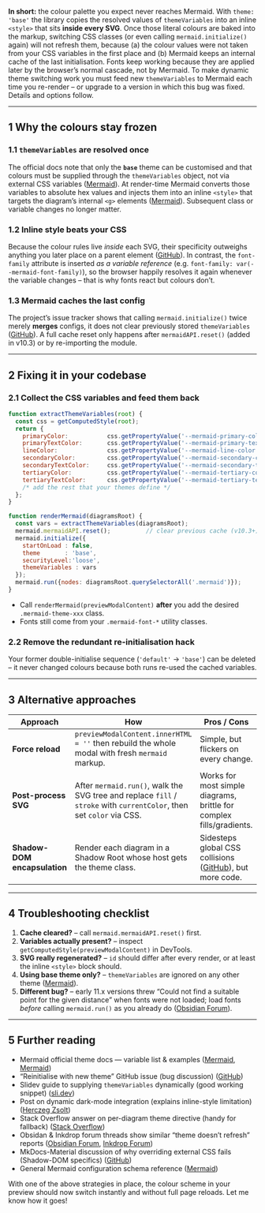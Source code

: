 **In short:** the colour palette you expect never reaches Mermaid. With `theme: 'base'` the library copies the resolved values of `themeVariables` into an inline `<style>` that sits **inside every SVG**. Once those literal colours are baked into the markup, switching CSS classes (or even calling `mermaid.initialize()` again) will not refresh them, because (a) the colour values were not taken from your CSS variables in the first place and (b) Mermaid keeps an internal cache of the last initialisation. Fonts keep working because they are applied later by the browser’s normal cascade, not by Mermaid. To make dynamic theme switching work you must feed new `themeVariables` to Mermaid each time you re-render – or upgrade to a version in which this bug was fixed. Details and options follow.

---

## 1  Why the colours stay frozen

### 1.1 `themeVariables` are resolved once

The official docs note that only the **`base`** theme can be customised and that colours must be supplied through the `themeVariables` object, not via external CSS variables ([Mermaid][1]). At render-time Mermaid converts those variables to absolute hex values and injects them into an inline `<style>` that targets the diagram’s internal `<g>` elements ([Mermaid][1]). Subsequent class or variable changes no longer matter.

### 1.2 Inline style beats your CSS

Because the colour rules live *inside* each SVG, their specificity outweighs anything you later place on a parent element ([GitHub][2]). In contrast, the `font-family` attribute is inserted *as a variable reference* (e.g. `font-family: var(--mermaid-font-family)`), so the browser happily resolves it again whenever the variable changes – that is why fonts react but colours don’t.

### 1.3 Mermaid caches the last config

The project’s issue tracker shows that calling `mermaid.initialize()` twice merely **merges** configs, it does not clear previously stored `themeVariables` ([GitHub][3]). A full cache reset only happens after `mermaidAPI.reset()` (added in v10.3) or by re-importing the module.

---

## 2  Fixing it in your codebase

### 2.1 Collect the CSS variables and feed them back

```js
function extractThemeVariables(root) {
  const css = getComputedStyle(root);
  return {
    primaryColor:           css.getPropertyValue('--mermaid-primary-color'),
    primaryTextColor:       css.getPropertyValue('--mermaid-primary-text-color'),
    lineColor:              css.getPropertyValue('--mermaid-line-color'),
    secondaryColor:         css.getPropertyValue('--mermaid-secondary-color'),
    secondaryTextColor:     css.getPropertyValue('--mermaid-secondary-text-color'),
    tertiaryColor:          css.getPropertyValue('--mermaid-tertiary-color'),
    tertiaryTextColor:      css.getPropertyValue('--mermaid-tertiary-text-color')
    /* add the rest that your themes define */
  };
}

function renderMermaid(diagramsRoot) {
  const vars = extractThemeVariables(diagramsRoot);
  mermaid.mermaidAPI.reset();          // clear previous cache (v10.3+)
  mermaid.initialize({
    startOnLoad : false,
    theme       : 'base',
    securityLevel:'loose',
    themeVariables : vars
  });
  mermaid.run({nodes: diagramsRoot.querySelectorAll('.mermaid')});
}
```

* Call `renderMermaid(previewModalContent)` **after** you add the desired `.mermaid-theme-xxx` class.
* Fonts still come from your `.mermaid-font-*` utility classes.

### 2.2 Remove the redundant re-initialisation hack

Your former double-initialise sequence (`'default'` → `'base'`) can be deleted – it never changed colours because both runs re-used the cached variables.


---

## 3  Alternative approaches 

| Approach                     | How                                                                                                                   | Pros / Cons                                                          |
| ---------------------------- | --------------------------------------------------------------------------------------------------------------------- | -------------------------------------------------------------------- |
| **Force reload**             | `previewModalContent.innerHTML = ''` then rebuild the whole modal with fresh `mermaid` markup.                        | Simple, but flickers on every change.                                |
| **Post-process SVG**         | After `mermaid.run()`, walk the SVG tree and replace `fill` / `stroke` with `currentColor`, then set `color` via CSS. | Works for most simple diagrams, brittle for complex fills/gradients. |
| **Shadow-DOM encapsulation** | Render each diagram in a Shadow Root whose host gets the theme class.                                                 | Sidesteps global CSS collisions ([GitHub][2]), but more code.        |

---

## 4  Troubleshooting checklist

1. **Cache cleared?** – call `mermaid.mermaidAPI.reset()` first.
2. **Variables actually present?** – inspect `getComputedStyle(previewModalContent)` in DevTools.
3. **SVG really regenerated?** – `id` should differ after every render, or at least the inline `<style>` block should.
4. **Using base theme only?** – `themeVariables` are ignored on any other theme ([Mermaid][1]).
5. **Different bug?** – early 11.x versions threw “Could not find a suitable point for the given distance” when fonts were not loaded; load fonts *before* calling `mermaid.run()` as you already do ([Obsidian Forum][5]).

---

## 5  Further reading

* Mermaid official theme docs — variable list & examples ([Mermaid][1], [Mermaid][1])
* “Reinitialise with new theme” GitHub issue (bug discussion) ([GitHub][3])
* Slidev guide to supplying `themeVariables` dynamically (good working snippet) ([sli.dev][6])
* Post on dynamic dark-mode integration (explains inline-style limitation) ([Herczeg Zsolt][7])
* Stack Overflow answer on per-diagram theme directive (handy for fallback) ([Stack Overflow][8])
* Obsidan & Inkdrop forum threads show similar “theme doesn’t refresh” reports ([Obsidian Forum][5], [Inkdrop Forum][9])
* MkDocs-Material discussion of why overriding external CSS fails (Shadow-DOM specifics) ([GitHub][2])
* General Mermaid configuration schema reference ([Mermaid][10])

With one of the above strategies in place, the colour scheme in your preview should now switch instantly and without full page reloads. Let me know how it goes!

[1]: https://mermaid.js.org/config/theming.html?utm_source=chatgpt.com "Theme Configuration - Mermaid"
[2]: https://github.com/squidfunk/mkdocs-material/discussions/4582?utm_source=chatgpt.com "How to modify Mermaid CSS · squidfunk mkdocs-material - GitHub"
[3]: https://github.com/mermaid-js/mermaid/issues/3680?utm_source=chatgpt.com "Theme variables in initialize is not taking effect whenalso changing ..."
[4]: https://github.com/mamatt/files_readmemd/pulls?utm_source=chatgpt.com "Pull requests · mamatt/files_readmemd · GitHub"
[5]: https://forum.obsidian.md/t/mermaid-diagrams-dont-update-properly-when-changing-color-scheme/4267?utm_source=chatgpt.com "Mermaid diagrams don't update properly when changing color scheme"
[6]: https://sli.dev/custom/config-mermaid?utm_source=chatgpt.com "Configure Mermaid | Slidev"
[7]: https://herczegzsolt.hu/posts/integrating-dark-mode-with-mermaid-diagrams/?utm_source=chatgpt.com "Integrating Dark Mode with Mermaid Diagrams - Herczeg Zsolt"
[8]: https://stackoverflow.com/questions/49535327/change-mermaid-theme-in-markdown?utm_source=chatgpt.com "Change Mermaid theme in markdown - Stack Overflow"
[9]: https://forum.inkdrop.app/t/mermaid-styling-not-working/3271?utm_source=chatgpt.com "Mermaid Styling not working - Help - Inkdrop Forum"
[10]: https://mermaid.js.org/config/schema-docs/config.html?utm_source=chatgpt.com "Mermaid Config Schema"
